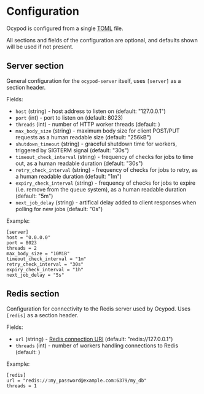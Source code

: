 # Configuration

Ocypod is configured from a single [TOML](https://github.com/toml-lang/toml)
file.

All sections and fields of the configuration are optional, and defaults shown
will be used if not present.

## Server section ###

General configuration for the `ocypod-server` itself, uses `[server]` as a
section header.

Fields:

* `host` (string) - host address to listen on (default: "127.0.0.1")
* `port` (int) - port to listen on (default: 8023)
* `threads` (int) - number of HTTP worker threads (default: <number of CPUs>)
* `max_body_size` (string) - maximum body size for client POST/PUT requests as
  a human readable size (default: "256kB")
* `shutdown_timeout` (string) - graceful shutdown time for workers, triggered
  by SIGTERM signal (default: "30s")
* `timeout_check_interval` (string) - frequency of checks for jobs to time out,
  as a human readable duration (default: "30s")
* `retry_check_interval` (string) - frequency of checks for jobs to retry, as a
  human readable duration (default: "1m")
* `expiry_check_interval` (string) - frequency of checks for jobs to expire
  (i.e. remove from the queue system), as a human readable duration (default: "5m")
* `next_job_delay` (string) - artifical delay added to client responses when
  polling for new jobs (default: "0s")

Example:

    [server]
    host = "0.0.0.0"
    port = 8023
    threads = 2
    max_body_size = "10MiB"
    timeout_check_interval = "1m"
    retry_check_interval = "30s"
    expiry_check_interval = "1h"
    next_job_delay = "5s"

## Redis section

Configuration for connectivity to the Redis server used by Ocypod. Uses
`[redis]` as a section header.

Fields:

* `url` (string) - [Redis connection URI](https://www.iana.org/assignments/uri-schemes/prov/redis) (default: "redis://127.0.0.1")
* `threads` (int) - number of workers handling connections to Redis (default: <number of CPUs>)

Example:

    [redis]
    url = "redis://:my_password@example.com:6379/my_db"
    threads = 1
